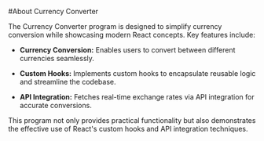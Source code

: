 #About Currency Converter

The Currency Converter program is designed to simplify currency conversion while showcasing modern React concepts. Key features include:

- **Currency Conversion:** Enables users to convert between different currencies seamlessly.

- **Custom Hooks:** Implements custom hooks to encapsulate reusable logic and streamline the codebase.

- **API Integration:** Fetches real-time exchange rates via API integration for accurate conversions.

This program not only provides practical functionality but also demonstrates the effective use of React's custom hooks and API integration techniques.
